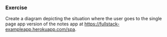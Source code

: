 ### Exercise

Create a diagram depicting the situation where the user goes to the single page app version of the notes app at https://fullstack-exampleapp.herokuapp.com/spa.